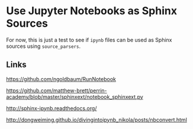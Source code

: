 Use Jupyter Notebooks as Sphinx Sources
=======================================

For now, this is just a test to see if `ipynb` files can be used as Sphinx
sources using `source_parsers`.

Links
-----

https://github.com/ngoldbaum/RunNotebook

https://github.com/matthew-brett/perrin-academy/blob/master/sphinxext/notebook_sphinxext.py

http://sphinx-ipynb.readthedocs.org/

http://dongweiming.github.io/divingintoipynb_nikola/posts/nbconvert.html
